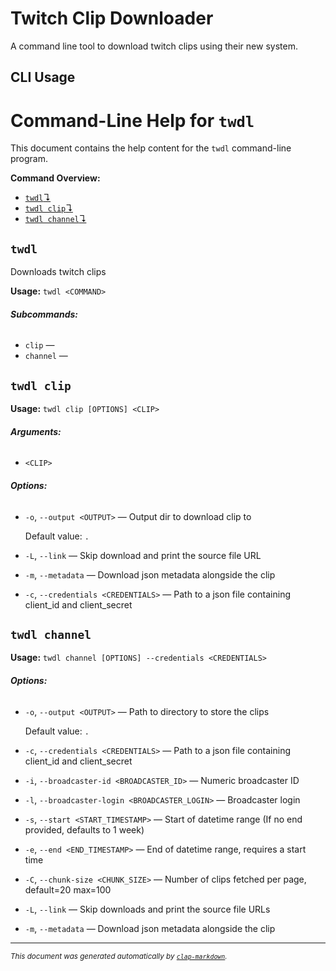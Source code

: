 # Twitch Clip Downloader
A command line tool to download twitch clips using their new system.

## CLI Usage
<!-- CLI-DOCS-START -->

# Command-Line Help for `twdl`

This document contains the help content for the `twdl` command-line program.

**Command Overview:**

* [`twdl`↴](#twdl)
* [`twdl clip`↴](#twdl-clip)
* [`twdl channel`↴](#twdl-channel)

## `twdl`

Downloads twitch clips

**Usage:** `twdl <COMMAND>`

###### **Subcommands:**

* `clip` — 
* `channel` — 



## `twdl clip`

**Usage:** `twdl clip [OPTIONS] <CLIP>`

###### **Arguments:**

* `<CLIP>`

###### **Options:**

* `-o`, `--output <OUTPUT>` — Output dir to download clip to

  Default value: `.`
* `-L`, `--link` — Skip download and print the source file URL
* `-m`, `--metadata` — Download json metadata alongside the clip
* `-c`, `--credentials <CREDENTIALS>` — Path to a json file containing client_id and client_secret



## `twdl channel`

**Usage:** `twdl channel [OPTIONS] --credentials <CREDENTIALS>`

###### **Options:**

* `-o`, `--output <OUTPUT>` — Path to directory to store the clips

  Default value: `.`
* `-c`, `--credentials <CREDENTIALS>` — Path to a json file containing client_id and client_secret
* `-i`, `--broadcaster-id <BROADCASTER_ID>` — Numeric broadcaster ID
* `-l`, `--broadcaster-login <BROADCASTER_LOGIN>` — Broadcaster login
* `-s`, `--start <START_TIMESTAMP>` — Start of datetime range (If no end provided, defaults to 1 week)
* `-e`, `--end <END_TIMESTAMP>` — End of datetime range, requires a start time
* `-C`, `--chunk-size <CHUNK_SIZE>` — Number of clips fetched per page, default=20 max=100
* `-L`, `--link` — Skip downloads and print the source file URLs
* `-m`, `--metadata` — Download json metadata alongside the clip



<hr/>

<small><i>
    This document was generated automatically by
    <a href="https://crates.io/crates/clap-markdown"><code>clap-markdown</code></a>.
</i></small>


<!-- CLI-DOCS-END -->